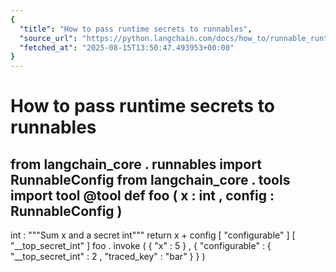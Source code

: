 ```yaml
---
{
  "title": "How to pass runtime secrets to runnables",
  "source_url": "https://python.langchain.com/docs/how_to/runnable_runtime_secrets/",
  "fetched_at": "2025-08-15T13:50:47.493953+00:00"
}
---
```


# How to pass runtime secrets to runnables

from
langchain_core
.
runnables
import
RunnableConfig
from
langchain_core
.
tools
import
tool
@tool
def
foo
(
x
:
int
,
config
:
RunnableConfig
)
-
>
int
:
"""Sum x and a secret int"""
return
x
+
config
[
"configurable"
]
[
"__top_secret_int"
]
foo
.
invoke
(
{
"x"
:
5
}
,
{
"configurable"
:
{
"__top_secret_int"
:
2
,
"traced_key"
:
"bar"
}
}
)
